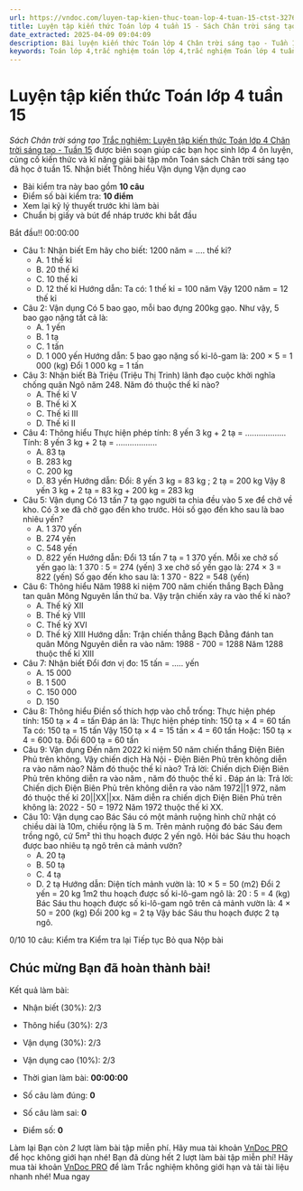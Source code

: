 ```yaml
---
url: https://vndoc.com/luyen-tap-kien-thuc-toan-lop-4-tuan-15-ctst-327679
title: Luyện tập kiến thức Toán lớp 4 tuần 15 - Sách Chân trời sáng tạo - VnDoc.com
date_extracted: 2025-04-09 09:04:09
description: Bài luyện kiến thức Toán lớp 4 Chân trời sáng tạo - Tuần 15 giúp các em ôn tập kiến thức và luyện giải các dạng bài tập đã học trong tuần 15.
keywords: Toán lớp 4,trắc nghiệm toán lớp 4,trắc nghiệm Toán lớp 4 tuần 15 bài tập toán lớp 4,bài tập cuối tuần toán lớp 4,bài tập cuối tuần toán 4 sách Chân trời,bài tập cuối tuần môn Toán lớp 4 Chân trời tuần 15,bài tập tuần 15 môn toán lớp 4 Chân trời,đề kiểm tra cuối tuần 15 môn toán lớp 4 Chân trời sáng tạo,bài tập cuối tuần toán 4 Chân trời tuần 15,trắc nghiệm toán 4 tuần 15,trắc nghiệm Toán 4 tuần 15 chân trời sáng tạo
---
```


# Luyện tập kiến thức Toán lớp 4 tuần 15
 _Sách Chân trời sáng tạo_
[Trắc nghiệm: Luyện tập kiến thức Toán lớp 4 Chân trời sáng tạo - Tuần 15](<https://vndoc.com/luyen-tap-kien-thuc-toan-lop-4-tuan-15-ctst-327679>) được biên soạn giúp các bạn học sinh lớp 4 ôn luyện, củng cố kiến thức và kĩ năng giải bài tập môn Toán sách Chân trời sáng tạo đã học ở tuần 15.
Nhận biết Thông hiểu Vận dụng Vận dụng cao
  * Bài kiểm tra này bao gồm **10 câu**
  * Điểm số bài kiểm tra: **10 điểm**
  * Xem lại kỹ lý thuyết trước khi làm bài
  * Chuẩn bị giấy và bút để nháp trước khi bắt đầu

Bắt đầu\!\!
00:00:00
  * Câu 1:  Nhận biết
Em hãy cho biết: 1200 năm = .... thế kỉ?
    * A. 1 thế kỉ 
    * B. 20 thế kỉ 
    * C. 10 thế kỉ 
    * D. 12 thế kỉ 
Hướng dẫn: 
Ta có: 1 thế kỉ = 100 năm
Vậy 1200 năm = 12 thế kỉ
  * Câu 2:  Vận dụng
Có 5 bao gạo, mỗi bao đựng 200kg gạo. Như vậy, 5 bao gạo nặng tất cả là:
    * A. 1 yến 
    * B. 1 tạ 
    * C. 1 tấn 
    * D. 1 000 yến 
Hướng dẫn: 
5 bao gạo nặng số ki-lô-gam là: 200 × 5 = 1 000 \(kg\)
Đổi 1 000 kg = 1 tấn
  * Câu 3:  Nhận biết
Bà Triệu \(Triệu Thị Trinh\) lãnh đạo cuộc khởi nghĩa chống quân Ngô năm 248. Năm đó thuộc thế kỉ nào?
    * A. Thế kỉ V 
    * B. Thế kỉ X 
    * C. Thế kỉ III 
    * D. Thế kỉ II 
  * Câu 4:  Thông hiểu
Thực hiện phép tính: 8 yến 3 kg + 2 tạ = ..................
Tính: 8 yến 3 kg + 2 tạ = ..................
    * A. 83 tạ 
    * B. 283 kg 
    * C. 200 kg 
    * D. 83 yến 
Hướng dẫn: 
Đổi: 8 yến 3 kg = 83 kg ; 2 tạ = 200 kg
Vậy 8 yến 3 kg + 2 tạ = 83 kg + 200 kg = 283 kg
  * Câu 5:  Vận dụng
Có 13 tấn 7 tạ gạo người ta chia đều vào 5 xe để chở về kho. Có 3 xe đã chở gạo đến kho trước. Hỏi số gạo đến kho sau là bao nhiêu yến?
    * A. 1 370 yến 
    * B. 274 yến 
    * C. 548 yến 
    * D. 822 yến 
Hướng dẫn: 
Đổi 13 tấn 7 tạ = 1 370 yến.
Mỗi xe chở số yến gạo là: 1 370 : 5 = 274 \(yến\)
3 xe chở số yến gạo là: 274 × 3 = 822 \(yến\)
Số gạo đến kho sau là: 1 370 - 822 = 548 \(yến\)
  * Câu 6:  Thông hiểu
Năm 1988 kỉ niệm 700 năm chiến thắng Bạch Đằng tan quân Mông Nguyên lần thứ ba. Vậy trận chiến xảy ra vào thế kỉ nào?
    * A. Thế kỷ XII 
    * B. Thế kỷ VIII 
    * C. Thế kỷ XVI 
    * D. Thế kỷ XIII 
Hướng dẫn: 
Trận chiến thẳng Bạch Đằng đánh tan quân Mông Nguyên diễn ra vào năm:
1988 - 700 = 1288
Năm 1288 thuộc thế kỉ XIII
  * Câu 7:  Nhận biết
Đổi đơn vị đo: 15 tấn = ..... yến
    * A. 15 000 
    * B. 1 500 
    * C. 150 000 
    * D. 150 
  * Câu 8:  Thông hiểu
Điền số thích hợp vào chỗ trống:
Thực hiện phép tính: 150 tạ × 4 =  tấn
Đáp án là:
Thực hiện phép tính: 150 tạ × 4 = 60 tấn
Ta có: 150 tạ = 15 tấn
Vậy 150 tạ × 4 = 15 tấn × 4 = 60 tấn
Hoặc: 150 tạ × 4 = 600 tạ.
Đổi 600 tạ = 60 tấn
  * Câu 9:  Vận dụng
Đến năm 2022 kỉ niệm 50 năm chiến thắng Điện Biên Phủ trên không. Vậy chiến dịch Hà Nội - Điện Biên Phủ trên không diễn ra vào năm nào? Năm đó thuộc thế kỉ nào? 
Trả lời: Chiến dịch Điện Biên Phủ trên không diễn ra vào năm , năm đó thuộc thế kỉ .
Đáp án là:
Trả lời: Chiến dịch Điện Biên Phủ trên không diễn ra vào năm 1972||1 972, năm đó thuộc thế kỉ 20||XX||xx.
Năm diễn ra chiến dịch Điện Biên Phủ trên không là: 2022 - 50 = 1972
Năm 1972 thuộc thế kỉ XX.
  * Câu 10:  Vận dụng cao
Bác Sáu có một mảnh ruộng hình chữ nhật có chiều dài là 10m, chiều rộng là 5 m. Trên mảnh ruộng đó bác Sáu đem trồng ngô, cứ 5m² thì thu hoạch được 2 yến ngô. Hỏi bác Sáu thu hoạch được bao nhiêu tạ ngô trên cả mảnh vườn?
    * A. 20 tạ 
    * B. 50 tạ 
    * C. 4 tạ 
    * D. 2 tạ 
Hướng dẫn: 
Diện tích mảnh vườn là: 10 × 5 = 50 \(m2\)
Đổi 2 yến = 20 kg
1m2 thu hoạch được số ki-lô-gam ngô là: 20 : 5 = 4 \(kg\)
Bác Sáu thu hoạch được số ki-lô-gam ngô trên cả mảnh vườn là: 4 × 50 = 200 \(kg\)
Đổi 200 kg = 2 tạ
Vậy bác Sáu thu hoạch được 2 tạ ngô.

0/10
10 câu:
Kiểm tra Kiểm tra lại Tiếp tục Bỏ qua Nộp bài
## Chúc mừng Bạn đã hoàn thành bài\!
Kết quả làm bài:
  * Nhận biết \(30%\):
2/3
  * Thông hiểu \(30%\):
2/3
  * Vận dụng \(30%\):
2/3
  * Vận dụng cao \(10%\):
2/3

  * Thời gian làm bài:  **00:00:00**
  * Số câu làm đúng: **0**
  * Số câu làm sai: **0**
  * Điểm số: **0**

Làm lại
Bạn còn _2_ lượt làm bài tập miễn phí. Hãy mua tài khoản [VnDoc PRO](</pro>) để học không giới hạn nhé\!  Bạn đã dùng hết 2 lượt làm bài tập miễn phí\! Hãy mua tài khoản [VnDoc PRO](</pro>) để làm Trắc nghiệm không giới hạn và tải tài liệu nhanh nhé\!  Mua ngay
